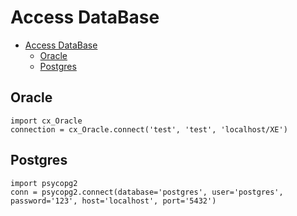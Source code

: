 # Access DataBase

- [Access DataBase](#access-database)
  - [Oracle](#oracle)
  - [Postgres](#postgres)

## Oracle

    import cx_Oracle
    connection = cx_Oracle.connect('test', 'test', 'localhost/XE')

## Postgres

    import psycopg2
    conn = psycopg2.connect(database='postgres', user='postgres', password='123', host='localhost', port='5432')
